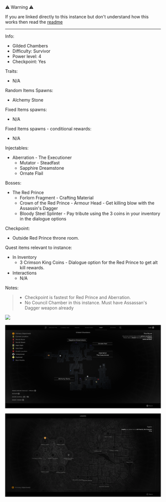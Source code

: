⚠️ Warning ⚠️

If you are linked directly to this instance but don't understand how this works then read the [readme](https://github.com/razeedazee/remnant2-instances/blob/main/README.md)

<hr>

Info:

- Gilded Chambers
- Difficulty: Survivor
- Power level: 4
- Checkpoint: Yes

Traits:

- N/A

Random Items Spawns:

- Alchemy Stone

Fixed Items spawns:

- N/A

Fixed Items spawns - conditional rewards:

- N/A

Injectables:

- Aberration - The Executioner
  - Mutator - Steadfast
  - Sapphire Dreamstone
  - Ornate Flail

Bosses:

- The Red Prince
  - Forlorn Fragment - Crafting Material
  - Crown of the Red Prince - Armour Head - Get killing blow with the Assassin's Dagger
  - Bloody Steel Splinter - Pay tribute using the 3 coins in your inventory in the dialogue options

Checkpoint:

- Outside Red Prince throne room.

Quest items relevant to instance:

- In Inventory
  - 3 Crimson King Coins - Dialogue option for the Red Prince to get alt kill rewards.
- Interactions
  - N/A

Notes:

> - Checkpoint is fastest for Red Prince and Aberration.
> - No Council Chamber in this instance. Must have Assassan's Dagger weapon already

![](info/info.png)

![](info/mini-map.png)

![](info/travel-map.png)
